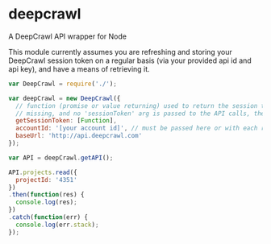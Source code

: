 # deepcrawl
A DeepCrawl API wrapper for Node

This module currently assumes you are refreshing and storing your DeepCrawl session token on a regular basis (via your provided api id and api key), and have a means of retrieving it.

```javascript
var DeepCrawl = require('./');

var deepCrawl = new DeepCrawl({
  // function (promise or value returning) used to return the session token, wherever it is stored. if this is
  // missing, and no 'sessionToken' arg is passed to the API calls, they will throw an error
  getSessionToken: [Function],
  accountId: '[your account id]', // must be passed here or with each respective call
  baseUrl: 'http://api.deepcrawl.com'
});

var API = deepCrawl.getAPI();

API.projects.read({
  projectId: '4351'
})
.then(function(res) {
  console.log(res);
})
.catch(function(err) {
  console.log(err.stack);
});
```
